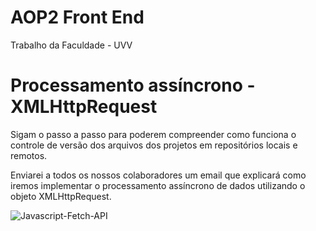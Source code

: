 # AOP2 Front End
 Trabalho da Faculdade - UVV

 # Processamento assíncrono - XMLHttpRequest

 Sigam o passo a passo para poderem compreender como funciona o controle de versão dos arquivos dos projetos em repositórios locais e remotos.

 Enviarei a todos os nossos colaboradores um email que explicará como iremos implementar o processamento assíncrono de dados utilizando o objeto XMLHttpRequest.

 
![Javascript-Fetch-API](https://github.com/Ericaweb/AOP2-Front-End/assets/142517096/88ce21ca-23e3-4fc2-9b64-b77d8c04b9b7)
